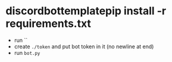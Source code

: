 # discordbottemplatepip install -r requirements.txt
- run ``
- create `./token` and put bot token in it (no newline at end)
- run `bot.py`